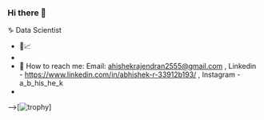 ### Hi there 👋
:capricorn:
Data Scientist 

- 🔭:chart_with_upwards_trend:
- 
- :e-mail: How to reach me: Email: ahishekrajendran2555@gmail.com , Linkedin - https://www.linkedin.com/in/abhishek-r-33912b193/ , Instagram  - a_b_his_he_k
-  
-->[![trophy](https://github-profile-trophy.vercel.app/?username=AbhishekRajendran&theme=onedark)]
